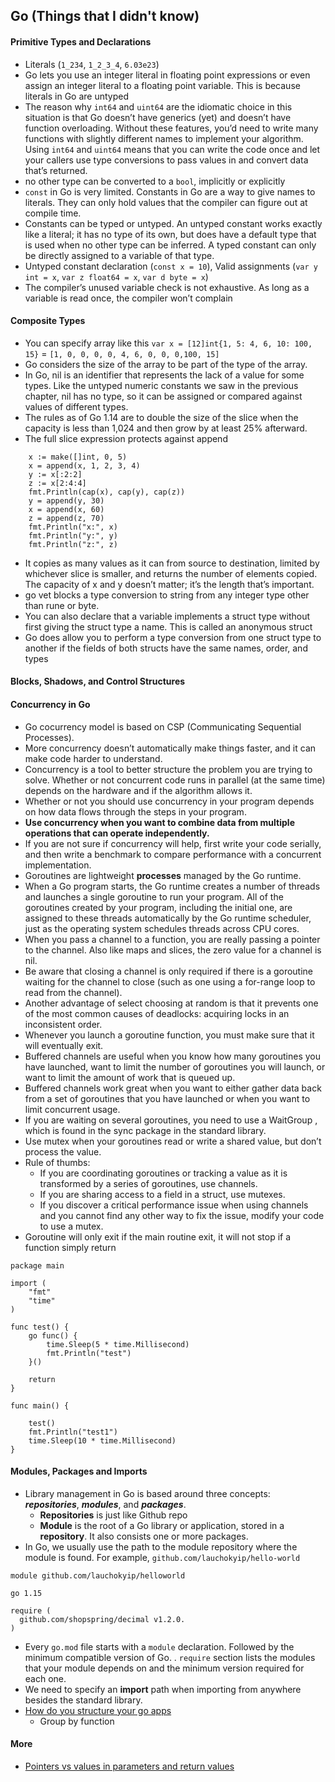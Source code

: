 ## Go (Things that I didn't know)

#### Primitive Types and Declarations
* Literals (`1_234`, `1_2_3_4`, `6.03e23`)
* Go lets you use an integer literal in floating point expressions or even assign an integer literal to a floating point variable. This is because literals in Go are untyped
* The reason why `int64` and `uint64` are the idiomatic choice in this situation is that Go doesn’t have generics (yet) and doesn’t have function overloading. Without these features, you’d need to write many functions with slightly different names to implement your algorithm. Using `int64` and `uint64` means that you can write the code once and let your callers use type conversions to pass values in and convert data that’s returned.
* no other type can be converted to a `bool`, implicitly or explicitly
* `const` in Go is very limited. Constants in Go are a way to give names to literals. They can only hold values that the compiler can figure out at compile time.
* Constants can be typed or untyped. An untyped constant works exactly like a literal; it has no type of its own, but does have a default type that is used when no other type can be inferred. A typed constant can only be directly assigned to a variable of that type.
* Untyped constant declaration (`const x = 10`), Valid assignments (`var y int = x`, `var z float64 = x`, `var d byte = x`)
* The compiler’s unused variable check is not exhaustive. As long as a variable is read once, the compiler won’t complain

#### Composite Types
* You can specify array like this `var x = [12]int{1, 5: 4, 6, 10: 100, 15}` = `[1, 0, 0, 0, 0, 4, 6, 0, 0, 0,100, 15]`
* Go considers the size of the array to be part of the type of the array.
* In Go, nil is an identifier that represents the lack of a value for some types. Like the untyped numeric constants we saw in the previous chapter, nil has no type, so it can be assigned or compared against values of different types.
* The rules as of Go 1.14 are to double the size of the slice when the capacity is less than 1,024 and then grow by at least 25% afterward.
* The full slice expression protects against append
```
    x := make([]int, 0, 5)
	x = append(x, 1, 2, 3, 4)
	y := x[:2:2]
	z := x[2:4:4]
	fmt.Println(cap(x), cap(y), cap(z))
	y = append(y, 30)
	x = append(x, 60)
	z = append(z, 70)
	fmt.Println("x:", x)
	fmt.Println("y:", y)
	fmt.Println("z:", z)
```
* It copies as many values as it can from source to destination, limited by whichever slice is smaller, and returns the number of elements copied. The capacity of x and y doesn’t matter; it’s the length that’s important.
* go vet blocks a type conversion to string from any integer type other than rune or byte.
* You can also declare that a variable implements a struct type without first giving the struct type a name. This is called an anonymous struct
* Go does allow you to perform a type conversion from one struct type to another if the fields of both structs have the same names, order, and types

#### Blocks, Shadows, and Control Structures


#### Concurrency in Go
* Go cocurrency model is based on CSP (Communicating Sequential Processes).
* More concurrency doesn’t automatically make things faster, and it can make code harder to understand.
* Concurrency is a tool to better structure the problem you are trying to solve. Whether or not concurrent code runs in parallel (at the same time) depends on the hardware and if the algorithm allows it.
* Whether or not you should use concurrency
in your program depends on how data flows through the steps in your program.
* **Use concurrency when you want to combine data from multiple operations that can operate independently.**
* If you are not sure if concurrency will help, first
write your code serially, and then write a benchmark to compare performance with a concurrent implementation.
* Goroutines are lightweight **processes** managed by the Go runtime.
* When a Go program starts, the Go runtime creates a number of threads and launches a single goroutine to run your program. All of the goroutines created by your program, including the initial one, are assigned to these threads automatically by the Go runtime scheduler, just as the operating system schedules threads across CPU cores.
* When you pass a channel to a function, you are really passing a pointer to the channel. Also like maps and slices, the zero value for a channel is nil.
* Be aware that closing a channel is only required if there is a goroutine waiting for the channel to close (such as one using a for-range loop to read from the channel).
* Another advantage of select choosing at random is that it prevents one of the most common causes of deadlocks: acquiring locks in an inconsistent order.
* Whenever you launch a goroutine function, you must make sure that it will eventually exit.
* Buffered channels are useful when you know how many goroutines you have launched, want to limit the number of goroutines you will launch, or want to limit the amount of work that is queued up.
* Buffered channels work great when you want to either gather data back from a set of goroutines that you have launched or when you want to limit concurrent usage.
* If you are waiting on several goroutines, you need to use a WaitGroup , which is found in the sync package in the standard library.
* Use mutex when your goroutines read or write a shared value, but don’t process the value.
* Rule of thumbs:
	* If you are coordinating goroutines or tracking a value as it is transformed by a
series of goroutines, use channels.
	* If you are sharing access to a field in a struct, use mutexes.
	* If you discover a critical performance issue when using channels and you cannot find any other way
to fix the issue, modify your code to use a mutex.
* Goroutine will only exit if the main routine exit, it will not stop if a function simply return
```
package main

import (
	"fmt"
	"time"
)

func test() {
	go func() {
		time.Sleep(5 * time.Millisecond)
		fmt.Println("test")
	}()
	
	return
}

func main() {

	test()
	fmt.Println("test1")
	time.Sleep(10 * time.Millisecond)
}

```

#### Modules, Packages and Imports
* Library management in Go is based around three concepts: ***repositories***,  ***modules***, and ***packages***.
  * **Repositories** is just like Github repo
  * **Module** is the root of a Go library or application, stored in a **repository**. It also consists one or more packages.
* In Go, we usually use the path to the module repository where the module is found. For example, `github.com/lauchokyip/hello-world`
```
module github.com/lauchokyip/helloworld

go 1.15

require (
  github.com/shopspring/decimal v1.2.0.
)
```
* Every `go.mod` file starts with a `module` declaration. Followed by the minimum compatible version of Go. . `require` section lists the modules that your module depends on and the minimum version required for each one.
* We need to specify an **import** path when importing from anywhere besides the standard library. 
* [How do you structure your go apps](https://www.youtube.com/watch?v=1rxDzs0zgcE)
  * Group by function

  



#### More
* [Pointers vs values in parameters and return values](https://stackoverflow.com/questions/23542989/pointers-vs-values-in-parameters-and-return-values)
